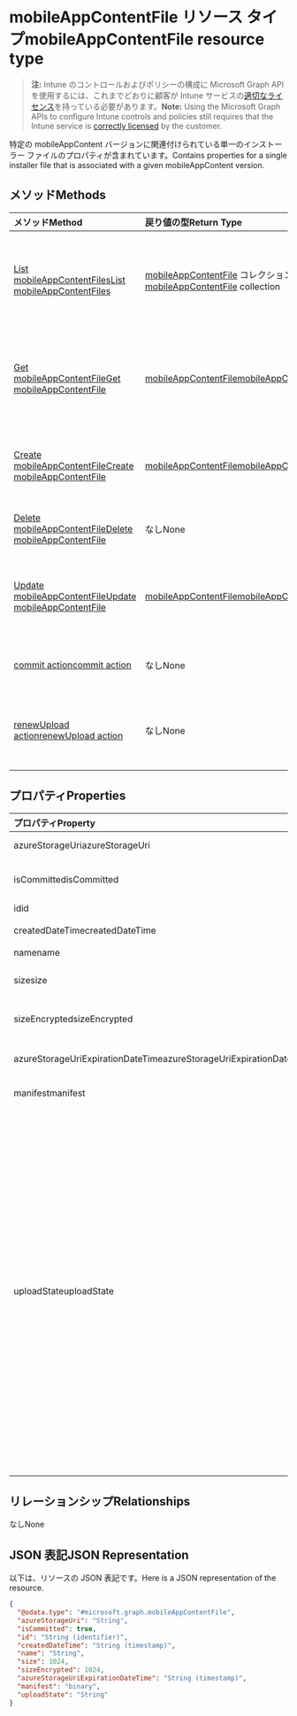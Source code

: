 # <a name="mobileappcontentfile-resource-type"></a><span data-ttu-id="80ee8-101">mobileAppContentFile リソース タイプ</span><span class="sxs-lookup"><span data-stu-id="80ee8-101">mobileAppContentFile resource type</span></span>

> <span data-ttu-id="80ee8-102">**注:** Intune のコントロールおよびポリシーの構成に Microsoft Graph API を使用するには、これまでどおりに顧客が Intune サービスの[適切なライセンス](https://go.microsoft.com/fwlink/?linkid=839381)を持っている必要があります。</span><span class="sxs-lookup"><span data-stu-id="80ee8-102">**Note:** Using the Microsoft Graph APIs to configure Intune controls and policies still requires that the Intune service is [correctly licensed](https://go.microsoft.com/fwlink/?linkid=839381) by the customer.</span></span>

<span data-ttu-id="80ee8-103">特定の mobileAppContent バージョンに関連付けられている単一のインストーラー ファイルのプロパティが含まれています。</span><span class="sxs-lookup"><span data-stu-id="80ee8-103">Contains properties for a single installer file that is associated with a given mobileAppContent version.</span></span>
## <a name="methods"></a><span data-ttu-id="80ee8-104">メソッド</span><span class="sxs-lookup"><span data-stu-id="80ee8-104">Methods</span></span>
|<span data-ttu-id="80ee8-105">メソッド</span><span class="sxs-lookup"><span data-stu-id="80ee8-105">Method</span></span>|<span data-ttu-id="80ee8-106">戻り値の型</span><span class="sxs-lookup"><span data-stu-id="80ee8-106">Return Type</span></span>|<span data-ttu-id="80ee8-107">説明</span><span class="sxs-lookup"><span data-stu-id="80ee8-107">Description</span></span>|
|:---|:---|:---|
|[<span data-ttu-id="80ee8-108">List mobileAppContentFiles</span><span class="sxs-lookup"><span data-stu-id="80ee8-108">List mobileAppContentFiles</span></span>](../api/intune_apps_mobileappcontentfile_list.md)|<span data-ttu-id="80ee8-109">[mobileAppContentFile](../resources/intune_apps_mobileappcontentfile.md) コレクション</span><span class="sxs-lookup"><span data-stu-id="80ee8-109">[mobileAppContentFile](../resources/intune_apps_mobileappcontentfile.md) collection</span></span>|<span data-ttu-id="80ee8-110">[mobileAppContentFile](../resources/intune_apps_mobileappcontentfile.md) オブジェクトのプロパティとリレーションシップをリストします。</span><span class="sxs-lookup"><span data-stu-id="80ee8-110">List properties and relationships of the [mobileAppContentFile](../resources/intune_apps_mobileappcontentfile.md) objects.</span></span>|
|[<span data-ttu-id="80ee8-111">Get mobileAppContentFile</span><span class="sxs-lookup"><span data-stu-id="80ee8-111">Get mobileAppContentFile</span></span>](../api/intune_apps_mobileappcontentfile_get.md)|[<span data-ttu-id="80ee8-112">mobileAppContentFile</span><span class="sxs-lookup"><span data-stu-id="80ee8-112">mobileAppContentFile</span></span>](../resources/intune_apps_mobileappcontentfile.md)|<span data-ttu-id="80ee8-113">[mobileAppContentFile](../resources/intune_apps_mobileappcontentfile.md) オブジェクトのプロパティとリレーションシップを読み取ります。</span><span class="sxs-lookup"><span data-stu-id="80ee8-113">Read properties and relationships of the [mobileAppContentFile](../resources/intune_apps_mobileappcontentfile.md) object.</span></span>|
|[<span data-ttu-id="80ee8-114">Create mobileAppContentFile</span><span class="sxs-lookup"><span data-stu-id="80ee8-114">Create mobileAppContentFile</span></span>](../api/intune_apps_mobileappcontentfile_create.md)|[<span data-ttu-id="80ee8-115">mobileAppContentFile</span><span class="sxs-lookup"><span data-stu-id="80ee8-115">mobileAppContentFile</span></span>](../resources/intune_apps_mobileappcontentfile.md)|<span data-ttu-id="80ee8-116">新しい [mobileAppContentFile](../resources/intune_apps_mobileappcontentfile.md) オブジェクトを作成します。</span><span class="sxs-lookup"><span data-stu-id="80ee8-116">Create a new [mobileAppContentFile](../resources/intune_apps_mobileappcontentfile.md) object.</span></span>|
|[<span data-ttu-id="80ee8-117">Delete mobileAppContentFile</span><span class="sxs-lookup"><span data-stu-id="80ee8-117">Delete mobileAppContentFile</span></span>](../api/intune_apps_mobileappcontentfile_delete.md)|<span data-ttu-id="80ee8-118">なし</span><span class="sxs-lookup"><span data-stu-id="80ee8-118">None</span></span>|<span data-ttu-id="80ee8-119">[mobileAppContentFile](../resources/intune_apps_mobileappcontentfile.md) を削除します。</span><span class="sxs-lookup"><span data-stu-id="80ee8-119">Deletes a [mobileAppContentFile](../resources/intune_apps_mobileappcontentfile.md).</span></span>|
|[<span data-ttu-id="80ee8-120">Update mobileAppContentFile</span><span class="sxs-lookup"><span data-stu-id="80ee8-120">Update mobileAppContentFile</span></span>](../api/intune_apps_mobileappcontentfile_update.md)|[<span data-ttu-id="80ee8-121">mobileAppContentFile</span><span class="sxs-lookup"><span data-stu-id="80ee8-121">mobileAppContentFile</span></span>](../resources/intune_apps_mobileappcontentfile.md)|<span data-ttu-id="80ee8-122">[mobileAppContentFile](../resources/intune_apps_mobileappcontentfile.md) オブジェクトのプロパティを更新します。</span><span class="sxs-lookup"><span data-stu-id="80ee8-122">Update the properties of a [mobileAppContentFile](../resources/intune_apps_mobileappcontentfile.md) object.</span></span>|
|[<span data-ttu-id="80ee8-123">commit action</span><span class="sxs-lookup"><span data-stu-id="80ee8-123">commit action</span></span>](../api/intune_apps_mobileappcontentfile_commit.md)|<span data-ttu-id="80ee8-124">なし</span><span class="sxs-lookup"><span data-stu-id="80ee8-124">None</span></span>|<span data-ttu-id="80ee8-125">特定のアプリのファイルをコミットします。</span><span class="sxs-lookup"><span data-stu-id="80ee8-125">Commits a file of a given app.</span></span>|
|[<span data-ttu-id="80ee8-126">renewUpload action</span><span class="sxs-lookup"><span data-stu-id="80ee8-126">renewUpload action</span></span>](../api/intune_apps_mobileappcontentfile_renewupload.md)|<span data-ttu-id="80ee8-127">なし</span><span class="sxs-lookup"><span data-stu-id="80ee8-127">None</span></span>|<span data-ttu-id="80ee8-128">アプリケーション ファイルのアップロード用の SAS URI を更新します。</span><span class="sxs-lookup"><span data-stu-id="80ee8-128">Renews the SAS URI for an application file upload.</span></span>|

## <a name="properties"></a><span data-ttu-id="80ee8-129">プロパティ</span><span class="sxs-lookup"><span data-stu-id="80ee8-129">Properties</span></span>
|<span data-ttu-id="80ee8-130">プロパティ</span><span class="sxs-lookup"><span data-stu-id="80ee8-130">Property</span></span>|<span data-ttu-id="80ee8-131">型</span><span class="sxs-lookup"><span data-stu-id="80ee8-131">Type</span></span>|<span data-ttu-id="80ee8-132">説明</span><span class="sxs-lookup"><span data-stu-id="80ee8-132">Description</span></span>|
|:---|:---|:---|
|<span data-ttu-id="80ee8-133">azureStorageUri</span><span class="sxs-lookup"><span data-stu-id="80ee8-133">azureStorageUri</span></span>|<span data-ttu-id="80ee8-134">String</span><span class="sxs-lookup"><span data-stu-id="80ee8-134">String</span></span>|<span data-ttu-id="80ee8-135">Azure ストレージ URI。</span><span class="sxs-lookup"><span data-stu-id="80ee8-135">The Azure Storage URI.</span></span>|
|<span data-ttu-id="80ee8-136">isCommitted</span><span class="sxs-lookup"><span data-stu-id="80ee8-136">isCommitted</span></span>|<span data-ttu-id="80ee8-137">Boolean</span><span class="sxs-lookup"><span data-stu-id="80ee8-137">Boolean</span></span>|<span data-ttu-id="80ee8-138">ファイルがコミットされたかどうかを示す値。</span><span class="sxs-lookup"><span data-stu-id="80ee8-138">A value indicating whether the file is committed.</span></span>|
|<span data-ttu-id="80ee8-139">id</span><span class="sxs-lookup"><span data-stu-id="80ee8-139">id</span></span>|<span data-ttu-id="80ee8-140">String</span><span class="sxs-lookup"><span data-stu-id="80ee8-140">String</span></span>|<span data-ttu-id="80ee8-141">ファイル ID。</span><span class="sxs-lookup"><span data-stu-id="80ee8-141">The File Id.</span></span>|
|<span data-ttu-id="80ee8-142">createdDateTime</span><span class="sxs-lookup"><span data-stu-id="80ee8-142">createdDateTime</span></span>|<span data-ttu-id="80ee8-143">DateTimeOffset</span><span class="sxs-lookup"><span data-stu-id="80ee8-143">DateTimeOffset</span></span>|<span data-ttu-id="80ee8-144">ファイルが作成された時刻。</span><span class="sxs-lookup"><span data-stu-id="80ee8-144">The time the file was created.</span></span>|
|<span data-ttu-id="80ee8-145">name</span><span class="sxs-lookup"><span data-stu-id="80ee8-145">name</span></span>|<span data-ttu-id="80ee8-146">String</span><span class="sxs-lookup"><span data-stu-id="80ee8-146">String</span></span>|<span data-ttu-id="80ee8-147">ファイル名。</span><span class="sxs-lookup"><span data-stu-id="80ee8-147">the file name.</span></span>|
|<span data-ttu-id="80ee8-148">size</span><span class="sxs-lookup"><span data-stu-id="80ee8-148">size</span></span>|<span data-ttu-id="80ee8-149">Int64</span><span class="sxs-lookup"><span data-stu-id="80ee8-149">Int64</span></span>|<span data-ttu-id="80ee8-150">暗号化する前のファイルのサイズ。</span><span class="sxs-lookup"><span data-stu-id="80ee8-150">The size of the file prior to encryption.</span></span>|
|<span data-ttu-id="80ee8-151">sizeEncrypted</span><span class="sxs-lookup"><span data-stu-id="80ee8-151">sizeEncrypted</span></span>|<span data-ttu-id="80ee8-152">Int64</span><span class="sxs-lookup"><span data-stu-id="80ee8-152">Int64</span></span>|<span data-ttu-id="80ee8-153">暗号化した後のファイルのサイズ。</span><span class="sxs-lookup"><span data-stu-id="80ee8-153">The size of the file after encryption.</span></span>|
|<span data-ttu-id="80ee8-154">azureStorageUriExpirationDateTime</span><span class="sxs-lookup"><span data-stu-id="80ee8-154">azureStorageUriExpirationDateTime</span></span>|<span data-ttu-id="80ee8-155">DateTimeOffset</span><span class="sxs-lookup"><span data-stu-id="80ee8-155">DateTimeOffset</span></span>|<span data-ttu-id="80ee8-156">Azure ストレージ URI の有効期限が切れる時刻。</span><span class="sxs-lookup"><span data-stu-id="80ee8-156">The time the Azure storage Uri expires.</span></span>|
|<span data-ttu-id="80ee8-157">manifest</span><span class="sxs-lookup"><span data-stu-id="80ee8-157">manifest</span></span>|<span data-ttu-id="80ee8-158">Binary</span><span class="sxs-lookup"><span data-stu-id="80ee8-158">Binary</span></span>|<span data-ttu-id="80ee8-159">マニフェスト情報。</span><span class="sxs-lookup"><span data-stu-id="80ee8-159">The manifest information.</span></span>|
|<span data-ttu-id="80ee8-160">uploadState</span><span class="sxs-lookup"><span data-stu-id="80ee8-160">uploadState</span></span>|[<span data-ttu-id="80ee8-161">mobileAppContentFileUploadState</span><span class="sxs-lookup"><span data-stu-id="80ee8-161">mobileAppContentFileUploadState</span></span>](../resources/intune_apps_mobileappcontentfileuploadstate.md)|<span data-ttu-id="80ee8-162">現在のアップロード要求の状態。</span><span class="sxs-lookup"><span data-stu-id="80ee8-162">The state of the current upload request.</span></span> <span data-ttu-id="80ee8-163">可能な値は、`success`、`transientError`、`error`、`unknown`、`azureStorageUriRequestSuccess`、`azureStorageUriRequestPending`、`azureStorageUriRequestFailed`、`azureStorageUriRequestTimedOut`、`azureStorageUriRenewalSuccess`、`azureStorageUriRenewalPending`、`azureStorageUriRenewalFailed`、`azureStorageUriRenewalTimedOut`、`commitFileSuccess`、`commitFilePending`、`commitFileFailed`、`commitFileTimedOut` です。</span><span class="sxs-lookup"><span data-stu-id="80ee8-163">Possible values are: `success`, `transientError`, `error`, `unknown`, `azureStorageUriRequestSuccess`, `azureStorageUriRequestPending`, `azureStorageUriRequestFailed`, `azureStorageUriRequestTimedOut`, `azureStorageUriRenewalSuccess`, `azureStorageUriRenewalPending`, `azureStorageUriRenewalFailed`, `azureStorageUriRenewalTimedOut`, `commitFileSuccess`, `commitFilePending`, `commitFileFailed`, `commitFileTimedOut`.</span></span>|

## <a name="relationships"></a><span data-ttu-id="80ee8-164">リレーションシップ</span><span class="sxs-lookup"><span data-stu-id="80ee8-164">Relationships</span></span>
<span data-ttu-id="80ee8-165">なし</span><span class="sxs-lookup"><span data-stu-id="80ee8-165">None</span></span>
## <a name="json-representation"></a><span data-ttu-id="80ee8-166">JSON 表記</span><span class="sxs-lookup"><span data-stu-id="80ee8-166">JSON Representation</span></span>
<span data-ttu-id="80ee8-167">以下は、リソースの JSON 表記です。</span><span class="sxs-lookup"><span data-stu-id="80ee8-167">Here is a JSON representation of the resource.</span></span>
<!-- {
  "blockType": "resource",
  "keyProperty": "id",
  "@odata.type": "microsoft.graph.mobileAppContentFile"
}
-->
``` json
{
  "@odata.type": "#microsoft.graph.mobileAppContentFile",
  "azureStorageUri": "String",
  "isCommitted": true,
  "id": "String (identifier)",
  "createdDateTime": "String (timestamp)",
  "name": "String",
  "size": 1024,
  "sizeEncrypted": 1024,
  "azureStorageUriExpirationDateTime": "String (timestamp)",
  "manifest": "binary",
  "uploadState": "String"
}
```



